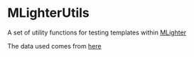 # MLighterUtils
A set of utility functions for testing templates within [MLighter](https://github.com/hdg7/mlighter)

The data used comes from [here](https://github.com/jbrownlee/Datasets/)